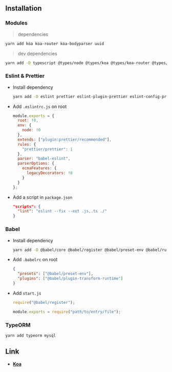 ## Installation

### Modules

> dependencies

```sh
yarn add koa koa-router koa-bodyparser uuid
```

> dev dependencies

```sh
yarn add -D typescript @types/node @types/koa @types/koa-router @types/koa-bodyparser @types/uuid rimraf nodemon ts-node cross-env
```

### Eslint & Prettier

- Install dependency

  ```sh
  yarn add -D eslint prettier eslint-plugin-prettier eslint-config-prettier babel-eslint
  ```

- Add `.eslintrc.js` on root

  ```js
  module.exports = {
    root: !0,
    env: {
      node: !0
    },
    extends: ["plugin:prettier/recommended"],
    rules: {
      "prettier/prettier": 1
    },
    parser: "babel-eslint",
    parserOptions: {
      ecmaFeatures: {
        legacyDecorators: !0
      }
    }
  };
  ```

- Add a script in `package.json`

  ```json
  "scripts": {
    "lint": "eslint --fix --ext .js,.ts ./"
  }
  ```

### Babel

- Install dependency

  ```sh
  yarn add -D @babel/core @babel/register @babel/preset-env @babel/runtime @babel/plugin-transform-runtime
  ```

- Add `.babelrc` on root

  ```json
  {
    "presets": ["@babel/preset-env"],
    "plugins": ["@babel/plugin-transform-runtime"]
  }
  ```

- Add `start.js`

  ```js
  require("@babel/register");

  module.exports = require("path/to/entry/file");
  ```

### TypeORM

```sh
yarn add typeorm mysql
```

## Link

- [**Koa**](https://koajs.com/)
